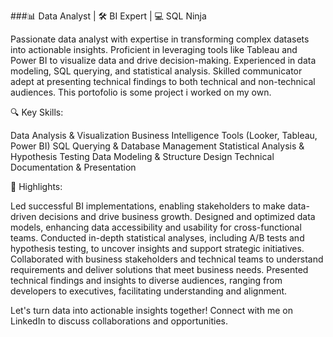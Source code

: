 ###📊 Data Analyst | 🛠️ BI Expert | 💻 SQL Ninja

Passionate data analyst with expertise in transforming complex datasets into actionable insights. Proficient in leveraging tools like Tableau and Power BI to visualize data and drive decision-making. Experienced in data modeling, SQL querying, and statistical analysis. Skilled communicator adept at presenting technical findings to both technical and non-technical audiences. This portofolio is some project i worked on my own.

🔍 Key Skills:

Data Analysis & Visualization
Business Intelligence Tools (Looker, Tableau, Power BI)
SQL Querying & Database Management
Statistical Analysis & Hypothesis Testing
Data Modeling & Structure Design
Technical Documentation & Presentation

🚀 Highlights:

Led successful BI implementations, enabling stakeholders to make data-driven decisions and drive business growth.
Designed and optimized data models, enhancing data accessibility and usability for cross-functional teams.
Conducted in-depth statistical analyses, including A/B tests and hypothesis testing, to uncover insights and support strategic initiatives.
Collaborated with business stakeholders and technical teams to understand requirements and deliver solutions that meet business needs.
Presented technical findings and insights to diverse audiences, ranging from developers to executives, facilitating understanding and alignment.


Let's turn data into actionable insights together! Connect with me on LinkedIn to discuss collaborations and opportunities.
<!--
**laussin86/laussin86** is a ✨ _special_ ✨ repository because its `README.md` (this file) appears on your GitHub profile.

Here are some ideas to get you started:

- 🔭 I’m currently working on ...
- 🌱 I’m currently learning ...
- 👯 I’m looking to collaborate on ...
- 🤔 I’m looking for help with ...
- 💬 Ask me about ...
- 📫 How to reach me: ...
- 😄 Pronouns: ...
- ⚡ Fun fact: ...
-->
